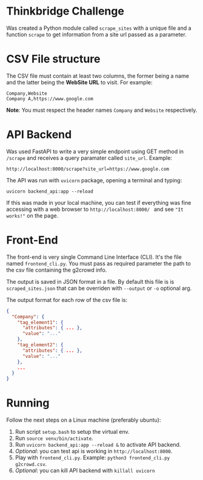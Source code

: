 # Thinkbridge Challenge

Was created a Python module called `scrape_sites` with 
a unique file and a function `scrape` to get information 
from a site url passed as a parameter.

# CSV File structure

The CSV file must contain at least two columns, the 
former being a name and the latter being the **WebSite URL** 
to visit. For example:

```
Company,Website
Company A,https://www.google.com
```

**Note**: You must respect the header names `Company` and 
`Website` respectively.

# API Backend

Was used FastAPI to write a very simple endpoint using
GET method in `/scrape` and receives a query paramater
called `site_url`. Example:
```
http://localhost:8000/scrape?site_url=https://www.google.com
```

The API was run with `uvicorn` package, opening a terminal and typing:
```commandline
uvicorn backend_api:app --reload 
```
If this was made in your local machine, you can test
if everything was fine accessing with a web browser
to `http://localhost:8000/ ` and see `"It works!"`
on the page.

# Front-End

The front-end is very single Command Line Interface (CLI). It's the
file named `frontend_cli.py`. You must pass as required parameter the
path to the csv file containing the g2crowd info.

The output is saved in JSON format in a file. By default this file is 
is `scraped_sites.json` that can be overriden with `--output` or `-o`
optional arg.

The output format for each row of the csv file is:

```json
{
  "Company": {
    "tag_element1": {
      "attributes": { ... }, 
      "value": "..."
    },
    "tag_element2": {
      "attributes": { ... }, 
      "value": "..."
    }, 
    ...
  }
}
```

# Running

Follow the next steps on a Linux machine (preferably ubuntu):

1. Run script `setup.bash` to setup the virtual env.
2. Run `source venv/bin/activate`.
3. Run `uvicorn backend_api:app --reload &` to activate API backend.
4. *Optional*: you can test api is working in `http://localhost:8000`.
5. Play with `frontend_cli.py`. Example: `python3 frontend_cli.py g2crowd.csv`.
6. *Optional*: you can kill API backend with `killall uvicorn` 